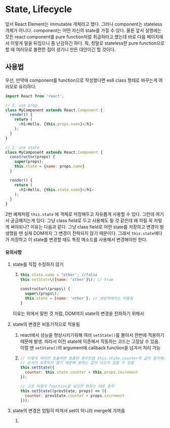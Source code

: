 # State, Lifecycle

앞서 React Element는 immutable 개체라고 했다. 그러나 component는 stateless 개체가 아니다. component는 어떤 자신의 state를 가질 수 있다. 물론 앞서 설명에는 모든 react component를 pure function처럼 취급하라고 했는데 바로 다음 페이지에서 이렇게 말을 뒤집으니 좀 난감하긴 하다. 뭐, 정말로 stateless한 pure function으로 할 때 여러모로 불편한 점이 생기니 만든 대안이긴 할 것이다.

## 사용법

우선, 만약에 component를 function으로 작성했다면 es6 class 형태로 바꾸는게 여러모로 유리하다.

```js
import React from 'react';

// 1. use prop
class MyComponent extends React.Component {
  render() {
    return (
      <h1>Hello, {this.props.name}</h1>
    );
  }
}

// 2. use state
class MyComponent extends React.Component {
  constructor(props) {
    super(props);
    this.state = {name: props.name}
  }

  render() {
    return (
      <h1>Hello, {this.state.name}</h1>
    );
  }
}
```

2번 예제처럼 `this.state` 에 객체로 저장해두고 자유롭게 사용할 수 있다. 그런데 여기서 궁금해지는게 있다. 그냥 class field로 두고 사용해도 될 것 같은데 왜 하필 꼭 저렇게 써야되나? 이유는 다음과 같다. 그냥 class field로 어떤 state를 저장하고 변경이 발생했을 땐 실제 DOM까지 그 변경이 전파되지 않기 때문이다. 그래서 `this.state`에다가 저장하고 이 state를 변경할 때도 특정 메소드를 사용해서 변경해야만 한다.

#### 유의사항

1. state를 직접 수정하지 않기  
   1. ```js  
      this.state.name = "other'; //false  
      this.setState\({name: 'other'}\); // true

      constructor\(props\) {  
        super\(props\);  
        this.state = {name: 'other'}; // 생성자에서는 허용됨  
      }  
      ```

   이유는 위에서 말한 것 처럼, DOM까지 state의 변경을 전파하기 위해서

2. state의 변경은 비동기적으로 적용됨

   1. react에서 성능을 향상시키기위해 여러 `setState()`를 몰아서 한번에 적용하기 때문에 발생. 따라서 이전 state에 의존해서 작동하는 코드는 고장날 수 있음. 이럴 땐 `setState()`의 argument에 callback function을 넘겨서 처리 가능

   2. ```js
      // 이렇게 여러번 호출하면 호출한 횟수만큼 this.state.counter의 값이 증가해있길 바라지만 
      // 순서가 보장되지 않기 때문에 원하는 값이 나오지 않을 수 있음
      this.setState({
        counter: this.state.counter + this.props.increment
      });

      // 고로 이렇게 function을 넣으면 원하는 대로 동작
      this.setState((prevState, props) => ({
        counter: prevState.counter + props.increment
      }));
      ```

3. state의 변경은 엄밀히 따져서 set이 아니라 merge에 가까움

   1. 



